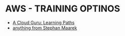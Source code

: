 # AWS - TRAINING OPTINOS

- [A Cloud Guru: Learning Paths](https://acloudguru.com/learning-paths)
- [anything from Stephan Maarek](https://www.udemy.com/user/stephane-maarek/)